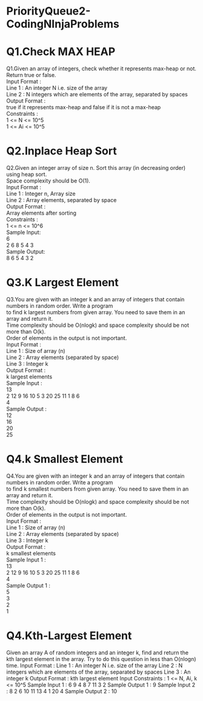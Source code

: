 # PriorityQueue2-CodingNInjaProblems

<h1>Q1.Check MAX HEAP</h1>

Q1.Given an array of integers, check whether it represents max-heap or not.<br>
Return true or false.<br>
Input Format :<br>
Line 1 : An integer N i.e. size of the array<br>
Line 2 : N integers which are elements of the array, separated by spaces<br>
Output Format :<br>
true if it represents max-heap and false if it is not a max-heap<br>
Constraints :<br>
1 <= N <= 10^5<br>
1 <= Ai <= 10^5<br>


<h1>Q2.Inplace Heap Sort</h1>

Q2.Given an integer array of size n. Sort this array (in decreasing order) using heap sort.<br>
Space complexity should be O(1).<br>
Input Format :<br>
Line 1 : Integer n, Array size<br>
Line 2 : Array elements, separated by space<br>
Output Format :<br>
Array elements after sorting<br>
Constraints :<br>
1 <= n <= 10^6<br>
Sample Input:<br>
6 <br>
2 6 8 5 4 3<br>
Sample Output:<br>
8 6 5 4 3 2<br>


<h1>Q3.K Largest Element</h1>
Q3.You are given with an integer k and an array of integers that contain numbers in random order. Write a program <br>
to find k largest numbers from given array. You need to save them in an array and return it.<br>
Time complexity should be O(nlogk) and space complexity should be not more than O(k).<br>
Order of elements in the output is not important.<br>
Input Format :<br>
Line 1 : Size of array (n)<br>
Line 2 : Array elements (separated by space)<br>
Line 3 : Integer k<br>
Output Format :<br>
k largest elements<br>
Sample Input :<br>
13<br>
2 12 9 16 10 5 3 20 25 11 1 8 6 <br>
4<br>
Sample Output :<br>
12<br>
16<br>
20<br>
25<br>

<h1>Q4.k Smallest Element</h1>
Q4.You are given with an integer k and an array of integers that contain numbers in random order. Write a program<br> to find k smallest numbers from given array. You need to save them in an array and return it.<br>
Time complexity should be O(nlogk) and space complexity should be not more than O(k).<br>
Order of elements in the output is not important.<br>
Input Format :<br>
Line 1 : Size of array (n)<br>
Line 2 : Array elements (separated by space)<br>
Line 3 : Integer k<br>
Output Format :<br>
k smallest elements<br>
Sample Input 1 :<br>
13<br>
2 12 9 16 10 5 3 20 25 11 1 8 6 <br>
4<br>
Sample Output 1 :<br>
5<br>
3<br>
2<br>
1<br>

<h1>Q4.Kth-Largest Element</h1>
Given an array A of random integers and an integer k, find and return the kth largest element in the array.
Try to do this question in less than O(nlogn) time.
Input Format :
Line 1 : An integer N i.e. size of the array
Line 2 : N integers which are elements of the array, separated by spaces
Line 3 : An integer k
Output Format :
kth largest element
Input Constraints :
1 <= N, Ai, k <= 10^5
Sample Input 1 :
6
9 4 8 7 11 3
2
Sample Output 1 :
9
Sample Input 2 :
8
2 6 10 11 13 4 1 20
4
Sample Output 2 :
10
